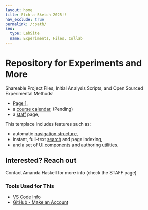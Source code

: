 ```yaml
---
layout: home
title: Etch-a-Sketch 2025!!
nav_exclude: true
permalink: /:path/
seo:
  type: LabSite
  name: Experiments, Files, Collab
---
```


# Repository for Experiments and More

Shareable Project Files, Initial Analysis Scripts, and Open Sourced Experimental Methods!

- [Page 1](announcements.md),
- a [course calendar](calendar.md),  (Pending)
- a [staff](staff.md) page,


This templace includes features such as:

- automatic [navigation structure](https://just-the-docs.github.io/just-the-docs/docs/navigation-structure/),
- instant, full-text [search](https://just-the-docs.github.io/just-the-docs/docs/search/) and page indexing,
- and a set of [UI components](https://just-the-docs.github.io/just-the-docs/docs/ui-components) and authoring [utilities](https://just-the-docs.github.io/just-the-docs/docs/utilities).

## Interested? Reach out

Contact Amanda Haskell for more info (check the STAFF page)


### Tools Used for This

- [VS Code Info](https://code.visualstudio.com/download)
- [GitHub - Make an Account](https://docs.github.com/en/get-started/start-your-journey/creating-an-account-on-github)

